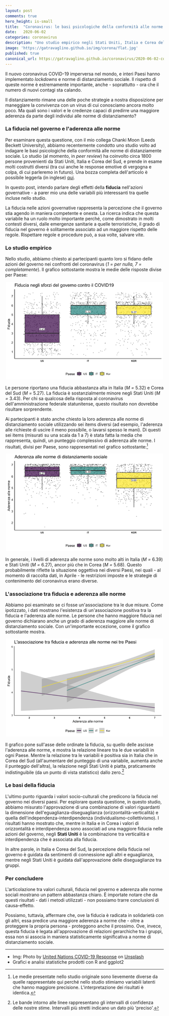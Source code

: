 ```yaml
---
layout: post
comments: true
hero_height: is-small
title:  "Coronavirus: le basi psicologiche della conformità alle norme di distanziamento sociali"
date:   2020-06-02
categories: coronavirus
description: "Uno studio empirico negli Stati Uniti, Italia e Corea del Sud"
image: 'https://gatravaglino.github.io/img/corona/flat.jpg'
published: true
canonical_url: https://gatravaglino.github.io/coronavirus/2020-06-02-compliance-research.markdown.html
---
```



Il nuovo coronavirus COVID-19 imperversa nel mondo, e interi Paesi hanno implementato *lockdowns* e norme di distanziamento sociale. Il rispetto di queste norme è estremamente importante, anche - soprattutto - ora che il numero di nuovi contagi sta calando. 

Il distanziamento rimane una delle poche strategie a nostra disposizione per maneggiare la convivenza con un virus di cui conosciamo ancora molto poco. Ma quali sono i valori e le credenze capaci di predirre una maggiore aderenza da parte degli individui alle norme di distanziamento?

### La fiducia nel governo e l'aderenza alle norme

Per esaminare questa questione, con il mio collega Chanki Moon (Leeds Beckett University), abbiamo recentemente condotto uno studio volto ad indagare le basi psicologiche della conformità alle norme di distanziamente sociale. Lo studio (al momento, in *peer review*) ha coinvolto circa 1800 persone provenienti da Stati Uniti, Italia e Corea del Sud, e prende in esame molti costrutti diversi (tra cui anche le response emotive di vergogna e colpa, di cui parleremo in futuro). Una bozza completa dell'articolo è possibile leggerla (in inglese) [qui](https://psyarxiv.com/8yn5b/).

In questo post, intendo parlare degli effetti della **fiducia** nell'azioni governative - a parer mio una delle variabili più interessanti tra quelle incluse nello studio. 

La fiducia nelle azioni governative rappresenta la percezione che il governo stia agendo in maniera competente e onesta. La ricerca indica che questa variabile ha un ruolo molto importante perché, come dimostrato in molti contesti diversi, dalle emergenze sanitarie a quelle terroristiche, il grado di fiducia nel governo è solitamente associato ad un maggiore rispetto delle regole. Rispettare regole e procedure può, a sua volte, salvare vite. 

### Lo studio empirico

Nello studio, abbiamo chiesto ai partecipanti quanto loro si fidano delle azioni del governo nei confronti del coronavirus (*1 = per nulla, 7 = completamente*). Il grafico sottostante mostra le medie delle risposte divise per Paese:

<p align="center">
  <img src="/img/res/trust.png" width="500" />
</p>

Le persone riportano una fiducia abbastanza alta in Italia (*M =* 5.32) e Corea del Sud (*M =* 5.27). La fiducia è sostanzialmente minore negli Stati Uniti (*M =* 3.43). Per chi sa qualcosa della risposta al coronavirus dell'amministrazione federale statunitense, questo risultato non dovrebbe risultare sorprendente. 

Ai partecipanti è stato anche chiesto la loro aderenza alle norme di distanziamento sociale utilizzando sei items diversi (ad esempio, l'aderenza alle richieste di uscire il meno possibile, o lavarsi spesso le mani). Di questi sei items (misurati su una scala da 1 a 7) è stata fatta la media che rappresenta, quindi, un punteggio complessivo di aderenza alle norme. I risultati, divisi per Paese, sono rappresentati nel grafico sottostante:[^1] 

<p align="center">
  <img src="/img/res/compliance.png" width="500" />
</p>

In generale, i livelli di aderenza alle norme sono molto alti in Italia (*M =* 6.39) e Stati Uniti (*M =* 6.27), ancor più che in Corea (*M =* 5.68). Questo probabilmente riflette la situazione oggettiva nei diversi Paesi, nei quali - al momento di raccolta dati, in Aprile - le restrizioni imposte e le strategie di contenimento del coronavirus erano diverse.

### L'associazione tra fiducia e aderenza alle norme

Abbiamo poi esaminato se ci fosse un'associazione tra le due misure. Come ipotizzato, i dati mostrano l'esistenza di un'associazione positiva tra la fiducia e l'aderenza alle norme. Le persone che hanno maggiore fiducia nel governo dichiarano anche un grado di aderenza maggiore alle norme di distanziamento sociale. Con un'importante eccezione, come il grafico sottostante mostra. 

<p align="center">
  <img src="/img/res/regr.png" width="500" />
</p>

Il grafico pone sull'asse delle ordinate la fiducia, su quello delle ascisse l'aderenza alle norme, e mostra la relazione lineare tra le due variabili in ogni Paese. Mentre la relazione tra le variabili è positiva sia in Italia che in Corea del Sud (all'aumentare del punteggio di una variabile, aumenta anche il punteggio dell'altra), la relazione negli Stati Uniti è piatta, praticamente indistinguibile (da un punto di vista statistico) dallo zero.[^2]

### Le basi della fiducia

L'ultimo punto riguarda i valori socio-culturali che predicono la  fiducia nel governo nei diversi paesi. Per esplorare questa questione, in questo studio, abbiamo misurato l'approvazione di una combinazione di valori riguardanti la dimensione dell'eguaglianza-diseguaglianza (orizzontalità-verticalità) e quella dell'independenza-interdipendenza (individualismo-collettivismo). I risultati hanno mostrato che, mentre in Italia e in Corea i valori di orizzontalità e interdipendenza sono associati ad una maggiore fiducia nelle azioni del governo, negli **Stati Uniti** è la combinazione tra verticalità e interdipendenza che è associata alla fiducia. 

In altre parole, in Italia e Corea del Sud, la percezione della fiducia nel governo è guidata da sentimenti di connessione agli altri e eguaglianza, mentre negli Stati Uniti è guidata dall'approvazione delle diseguaglianze tra gruppi. 

### Per concludere

L'articolazione tra valori culturali, fiducia nel governo e aderenza alle norme sociali mostrano un pattern abbastanza chiaro. È importate notare che da questi risultati - dati i metodi utilizzati - non possiamo trarre conclusioni di causa-effetto. 

Possiamo, tuttavia, affermare che, ove la fiducia è radicata in solidarietà con gli altri, essa predice una maggiore aderenza a norme che - oltre a proteggere la propria persona - proteggono anche il prossimo. Ove, invece, questa fiducia è legata all'approvazione di relazioni gerarchiche tra i gruppi, essa non si associa in maniera statisticamente significativa a norme di distanziamento sociale.








[^1]: Le medie presentate nello studio originale sono lievemente diverse da quelle rappresentate qui perché nello studio stimiamo variabili latenti che hanno maggiore precisione. L'interpretazione dei risultati è identica.
[^2]: Le bande intorno alle linee rappresentano gli intervalli di confidenza delle nostre stime. Intervalli più stretti indicano un dato più 'preciso'.






***
- Img: Photo by [United Nations COVID-19 Response](https://unsplash.com/@unitednations) on [Unsplash](https://unsplash.com)
- Grafici e analisi statistiche prodotti con R and ggplot2
